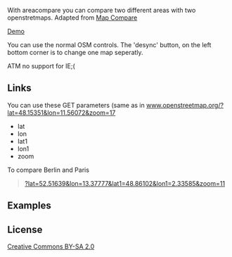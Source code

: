 With areacompare you can compare two different areas with two openstretmaps.
Adapted from [Map Compare](http://tools.geofabrik.de/mc/)

[Demo](http://klml.github.com/areacompare/)

You can use the normal OSM controls. The 'desync' button, on the left bottom corner is to change one map seperatly.

ATM no support for IE;(

## Links

You can use these GET parameters (same as in www.openstreetmap.org/?lat=48.15351&lon=11.56072&zoom=17

* lat
* lon
* lat1
* lon1
* zoom 


To compare Berlin and Paris

> [?lat=52.51639&lon=13.37777&lat1=48.86102&lon1=2.33585&zoom=11](http://klml.github.com/areacompare/index.html?lat=52.51639&lon=13.37777&lat1=48.86102&lon1=2.33585&zoom=11)

## Examples


## License
[Creative Commons BY-SA 2.0](http://creativecommons.org/licenses/by-sa/2.0/)